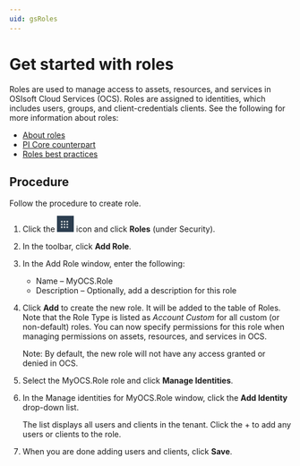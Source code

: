 ```yaml
---
uid: gsRoles
---
```

# Get started with roles

Roles are used to manage access to assets, resources, and services in OSIsoft Cloud Services (OCS). Roles are assigned to identities, which includes users, groups, and client-credentials clients. See the following for more information about roles:

- [About roles](xref:ccRoles)
- [PI Core counterpart](xref:ccRoles#roles-pi-core)
- [Roles best practices](xref:ccRoles#roles-bp)

## Procedure

Follow the procedure to create role.

1. Click the ![Menu icon](images/menu-icon.png) icon and click **Roles** (under Security).

1. In the toolbar, click **Add Role**.

1. In the Add Role window, enter the following:
   - Name  &ndash; MyOCS.Role
   - Description &ndash; Optionally, add a description for this role
   
1. Click **Add** to create the new role. It will be added to the table of Roles. Note that the Role Type is listed as *Account Custom* <!-- verify that this is still Account -->for all custom (or non-default) roles. You can now specify permissions for this role when managing permissions on assets, resources, and services in OCS.

    Note: By default, the new role will not have any access granted or denied in OCS.
    
1. Select the MyOCS.Role role and  click **Manage Identities**.

1. In the Manage identities for MyOCS.Role window, click the **Add Identity** drop-down list. 

    The list displays all users and clients in the tenant. Click the + to add any users or clients to the role.

1. When you are done adding users and clients, click **Save**.

